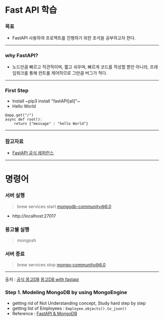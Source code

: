 # Fast API 학습
### 목표
- FastAPI 사용하여 프로젝트를 진행하기 위한 초석을 공부하고자 한다.
---
### why FastAPI?
- 노드만큼 빠르고 직관적이며, 짧고 쉬우며, 빠르게 코드를 작성할 뿐만 아니라, 프레임워크를 통해 컨트롤 제어하므로 그만큼 버그가 적다.
---
### First Step 
- Install
    ~pip3 install "fastAPI[all]"~ 
- Hello World
~~~ 
@app.get("/")
async def root():
	return {"message" : "hello World"}
~~~
---
### 참고자료
- [FastAPI 공식 레퍼런스](https://fastapi.tiangolo.com/ko/)

---
# 명령어 
### 서버 실행
> brew services start mongodb-community@6.0
- http://localhost:27017
### 몽고쉘 실행
>mongosh
### 서버 종료
> brew services stop mongo-community@6.0
---

출처 : 
[공식 몽고DB](https://www.mongodb.com/docs/manual/tutorial/install-mongodb-on-os-x/)
[몽고DB with fastapi](https://github.com/mongodb-developer/mongodb-with-fastapi)

### Step 1. Modeling MongoDB  by using MongoEngine
- getting rid of Not Understanding concept, Study hard step by step
- getting list of Employees : `Employee.objects().to_json()`
- Reference : [FastAPI & MongoDB](https://www.youtube.com/watch?v=1h2aQhv8-oI&list=PL4iRawDSyRvWybsXRTommb3acUigWPEsj&index=3)